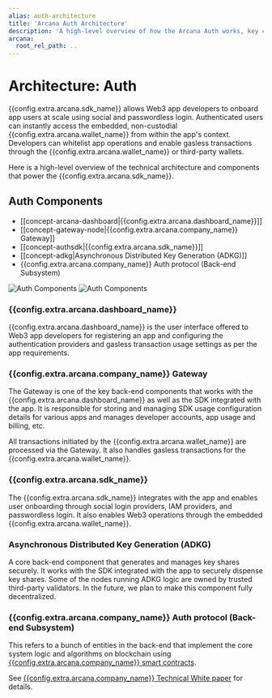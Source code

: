 ```yaml
---
alias: auth-architecture
title: 'Arcana Auth Architecture'
description: 'A high-level overview of how the Arcana Auth works, key components and their interactions.'
arcana:
  root_rel_path: ..
---
```


# Architecture: Auth

[{{config.extra.arcana.company_name}} Technical White Paper Ref]: https://www.notion.so/Arcana-Technical-Docs-a1d7fd0d2970452586c693e4fee14d08

{{config.extra.arcana.sdk_name}} allows Web3 app developers to onboard app users at scale using social and passwordless login. Authenticated users can instantly access the embedded, non-custodial {{config.extra.arcana.wallet_name}} from within the app's context. Developers can whitelist app operations and enable gasless transactions through the {{config.extra.arcana.wallet_name}} or third-party wallets.

Here is a high-level overview of the technical architecture and components that power the {{config.extra.arcana.sdk_name}}.

## Auth Components

* [[concept-arcana-dashboard|{{config.extra.arcana.dashboard_name}}]]
* [[concept-gateway-node|{{config.extra.arcana.company_name}} Gateway]]
* [[concept-authsdk|{{config.extra.arcana.sdk_name}}]]
* [[concept-adkg|Asynchronous Distributed Key Generation (ADKG)]]
* {{config.extra.arcana.company_name}} Auth protocol (Back-end Subsystem)

![Auth Components](/img/an-auth-components-light.png#only-light)
![Auth Components](/img/an-auth-components-dark.png#only-dark)

### {{config.extra.arcana.dashboard_name}}

{{config.extra.arcana.dashboard_name}} is the user interface offered to Web3 app developers for registering an app and configuring the authentication providers and gasless transaction usage settings as per the app requirements. 

### {{config.extra.arcana.company_name}} Gateway

The Gateway is one of the key back-end components that works with the {{config.extra.arcana.dashboard_name}} as well as the SDK integrated with the app. It is responsible for storing and managing SDK usage configuration details for various apps and manages developer accounts, app usage and billing, etc. 

All transactions initiated by the {{config.extra.arcana.wallet_name}} are processed via the Gateway. It also handles gasless transactions for the {{config.extra.arcana.wallet_name}}.

### {{config.extra.arcana.sdk_name}}

The {{config.extra.arcana.sdk_name}} integrates with the app and enables user onboarding through social login providers, IAM providers, and passwordless login. It also enables Web3 operations through the embedded {{config.extra.arcana.wallet_name}}.

### Asynchronous Distributed Key Generation (ADKG)

A core back-end component that generates and manages key shares securely. It works with the SDK integrated with the app to securely dispense key shares. Some of the nodes running ADKG logic are owned by trusted third-party validators. In the future, we plan to make this component fully decentralized.

### {{config.extra.arcana.company_name}} Auth protocol (Back-end Subsystem)

This refers to a bunch of entities in the back-end that implement the core system logic and algorithms on blockchain using [{{config.extra.arcana.company_name}} smart contracts]({{page.meta.arcana.root_rel_path}}/concepts/ansmartc/index.md).

See [{{config.extra.arcana.company_name}} Technical White paper][{{config.extra.arcana.company_name}} Technical White Paper Ref] for details.
